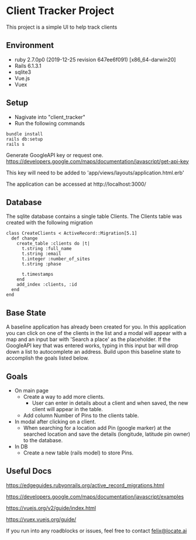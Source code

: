 # Client Tracker Project
  This project is a simple UI to help track clients
  
## Environment
- ruby 2.7.0p0 (2019-12-25 revision 647ee6f091) [x86_64-darwin20]
- Rails 6.1.3.1
- sqlite3
- Vue.js
- Vuex

## Setup
  - Nagivate into "client_tracker"
  - Run the following commands
  ```
  bundle install
  rails db:setup
  rails s
  ```
  Generate GoogleAPI key or request one.
  https://developers.google.com/maps/documentation/javascript/get-api-key

  This key will need to be added to 'app/views/layouts/application.html.erb'
  
  The application can be accessed at http://localhost:3000/
  
## Database
  The sqlite database contains a single table Clients. The Clients table was created with the following migration
  ```
  class CreateClients < ActiveRecord::Migration[5.1]
    def change
      create_table :clients do |t|
        t.string :full_name
        t.string :email
        t.integer :number_of_sites
        t.string :phase

        t.timestamps
      end
      add_index :clients, :id
    end
  end
  ```

## Base State
  A baseline application has already been created for you. In this application you can click on one of the clients in the list and a modal will appear with a map and an input bar with 'Search a place' as the placeholder. If the GoogleAPI key that was entered works, typing in this input bar will drop down a list to autocomplete an address. Build upon this baseline state to accomplish the goals listed below.

## Goals
  - On main page
    - Create a way to add more clients.
      - User can enter in details about a client and when saved, the new client will appear in the table.
    - Add column Number of Pins to the clients table.
  - In modal after clicking on a client.
    - When searching for a location add Pin (google marker) at the searched location and save the details (longitude, latitude pin owner) to the database.
  - In DB
    - Create a new table (rails model) to store Pins.
    
 ## Useful Docs
 https://edgeguides.rubyonrails.org/active_record_migrations.html

 https://developers.google.com/maps/documentation/javascript/examples

 https://vuejs.org/v2/guide/index.html
 
 https://vuex.vuejs.org/guide/
 
 If you run into any roadblocks or issues, feel free to contact felix@locate.ai
